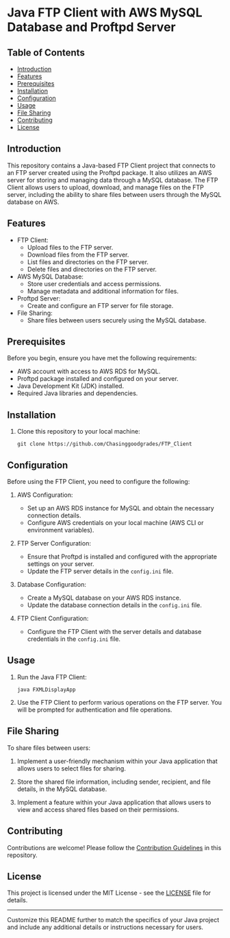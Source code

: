 # Java FTP Client with AWS MySQL Database and Proftpd Server

## Table of Contents
- [Introduction](#introduction)
- [Features](#features)
- [Prerequisites](#prerequisites)
- [Installation](#installation)
- [Configuration](#configuration)
- [Usage](#usage)
- [File Sharing](#file-sharing)
- [Contributing](#contributing)
- [License](#license)

## Introduction

This repository contains a Java-based FTP Client project that connects to an FTP server created using the Proftpd package. It also utilizes an AWS server for storing and managing data through a MySQL database. The FTP Client allows users to upload, download, and manage files on the FTP server, including the ability to share files between users through the MySQL database on AWS.

## Features

- FTP Client:
  - Upload files to the FTP server.
  - Download files from the FTP server.
  - List files and directories on the FTP server.
  - Delete files and directories on the FTP server.
- AWS MySQL Database:
  - Store user credentials and access permissions.
  - Manage metadata and additional information for files.
- Proftpd Server:
  - Create and configure an FTP server for file storage.
- File Sharing:
  - Share files between users securely using the MySQL database.

## Prerequisites

Before you begin, ensure you have met the following requirements:

- AWS account with access to AWS RDS for MySQL.
- Proftpd package installed and configured on your server.
- Java Development Kit (JDK) installed.
- Required Java libraries and dependencies.

## Installation

1. Clone this repository to your local machine:

   ```shell
   git clone https://github.com/Chasinggoodgrades/FTP_Client
   ```
   
## Configuration

Before using the FTP Client, you need to configure the following:

1. AWS Configuration:
   - Set up an AWS RDS instance for MySQL and obtain the necessary connection details.
   - Configure AWS credentials on your local machine (AWS CLI or environment variables).

2. FTP Server Configuration:
   - Ensure that Proftpd is installed and configured with the appropriate settings on your server.
   - Update the FTP server details in the `config.ini` file.

3. Database Configuration:
   - Create a MySQL database on your AWS RDS instance.
   - Update the database connection details in the `config.ini` file.

4. FTP Client Configuration:
   - Configure the FTP Client with the server details and database credentials in the `config.ini` file.

## Usage

1. Run the Java FTP Client:

   ```shell
   java FXMLDisplayApp
   ```

2. Use the FTP Client to perform various operations on the FTP server. You will be prompted for authentication and file operations.

## File Sharing

To share files between users:

1. Implement a user-friendly mechanism within your Java application that allows users to select files for sharing.

2. Store the shared file information, including sender, recipient, and file details, in the MySQL database.

3. Implement a feature within your Java application that allows users to view and access shared files based on their permissions.

## Contributing

Contributions are welcome! Please follow the [Contribution Guidelines](CONTRIBUTING.md) in this repository.

## License

This project is licensed under the MIT License - see the [LICENSE](LICENSE) file for details.

---

Customize this README further to match the specifics of your Java project and include any additional details or instructions necessary for users.
